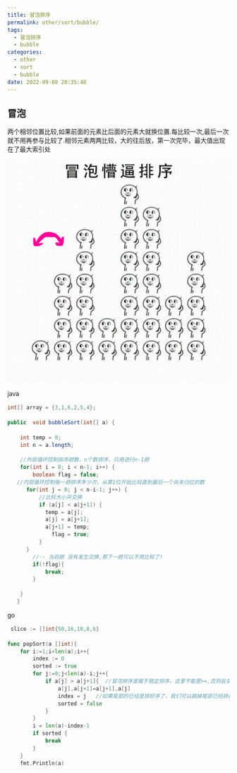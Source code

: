 ```yaml
---
title: 冒泡排序
permalink: other/sort/bubble/
tags:
  - 冒泡排序
  - bubble
categories:
  - other
  - sort
  - bubble
date: 2022-09-08 20:35:48
---
```


## 冒泡

两个相邻位置比较,如果前面的元素比后面的元素大就换位置.每比较一次,最后一次就不用再参与比较了.相邻元素两两比较，大的往后放，第一次完毕，最大值出现在了最大索引处


![](/pics/20180829175559005.gif)  

  <!--more-->

java

```java
int[] array = {3,1,6,2,5,4};

public  void bubbleSort(int[] a) {

    int temp = 0;
    int n = a.length;

    //外层循环控制排序趟数，n个数排序，只用进行n-1趟
    for(int i = 0; i < n-1; i++) {
        boolean flag = false;
   //内层循环控制每一趟排序多少次，从第1位开始比较直到最后一个尚未归位的数
      for(int j = 0; j < n-i-1; j++) {
          //比较大小并交换
          if (a[j] < a[j+1]) {
            temp = a[j];
            a[j] = a[j+1];
            a[j+1] = temp;
              flag = true;
          }
      }
        //-- 当前趟 没有发生交换,那下一趟可以不用比较了!
        if(!flag){
            break;
        }

    }
   }
```



go

```go
 slice := []int{50,16,10,8,6}

func popSort(a []int){
	for i:=1;i<len(a);i++{
		index := 0
		sorted := true
		for j:=0;j<len(a)-i;j++{
			if a[j] > a[j+1]{  //冒泡排序是属于稳定排序，这里不能是>=,否则会变成不稳定
				a[j],a[j+1]=a[j+1],a[j]
				index = j   //如果尾部的已经是排好序了，我们可以跳掉尾部已经排好的那几次循环
				sorted = false
			}
		}
		i = len(a)-index-1
		if sorted {
			break
		}
	}
	fmt.Println(a)

```

